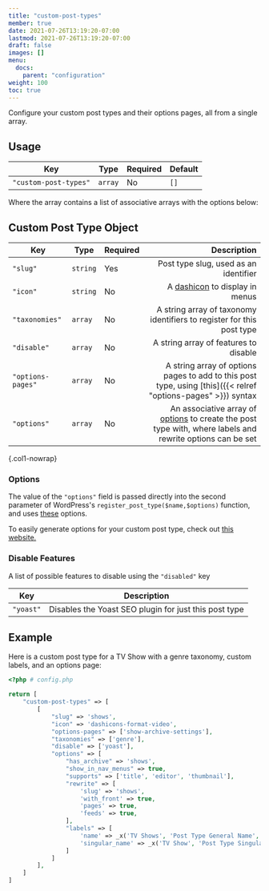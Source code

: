 ```yaml
---
title: "custom-post-types"
member: true
date: 2021-07-26T13:19:20-07:00
lastmod: 2021-07-26T13:19:20-07:00
draft: false
images: []
menu:
  docs:
    parent: "configuration"
weight: 100
toc: true
---
```


Configure your custom post types and their options pages, all from a single array.

## Usage

| Key                   | Type    | Required | Default |
| --------------------- | ------- | -------- | ------- |
| `"custom-post-types"` | `array` | No       | `[]`    |

Where the array contains a list of associative arrays with the options below:

## Custom Post Type Object

| Key               | Type     | Required |                                                                                                                                                                                                       Description |
| ----------------- | -------- | -------- | ----------------------------------------------------------------------------------------------------------------------------------------------------------------------------------------------------------------: |
| `"slug"`          | `string` | Yes      |                                                                                                                                                                             Post type slug, used as an identifier |
| `"icon"`          | `string` | No       |                                                                                                                              A [dashicon](https://developer.wordpress.org/resource/dashicons) to display in menus |
| `"taxonomies"`    | `array`  | No       |                                                                                                                                             A string array of taxonomy identifiers to register for this post type |
| `"disable"`       | `array`  | No       |                                                                                                                                                                             A string array of features to disable |
| `"options-pages"` | `array`  | No       |                                                                                                     A string array of options pages to add to this post type, using [this]({{< relref "options-pages" >}}) syntax |
| `"options"`       | `array`  | No       | An associative array of [options](https://developer.wordpress.org/reference/functions/register_post_type/#parameter-detail-information) to create the post type with, where labels and rewrite options can be set |
{.col1-nowrap}

### Options

The value of the `"options"` field is passed directly into the second parameter of WordPress's `register_post_type($name,$options)` function, and uses [these](https://developer.wordpress.org/reference/functions/register_post_type/#parameter-detail-information) options.

To easily generate options for your custom post type, check out [this website.](https://generatewp.com/post-type/)

### Disable Features

A list of possible features to disable using the `"disabled"` key

| Key       | Description                                           |
| --------- | ----------------------------------------------------- |
| `"yoast"` | Disables the Yoast SEO plugin for just this post type |


## Example

Here is a custom post type for a TV Show with a genre taxonomy, custom labels, and an options page:

```php
<?php # config.php

return [
    "custom-post-types" => [
        [
            "slug" => 'shows',
            "icon" => 'dashicons-format-video',
            "options-pages" => ['show-archive-settings'],
            "taxonomies" => ['genre'],
            "disable" => ['yoast'],
            "options" => [
                "has_archive" => 'shows',
                "show_in_nav_menus" => true,
                "supports" => ['title', 'editor', 'thumbnail'],
                "rewrite" => [
                    'slug' => 'shows',
                    'with_front' => true,
                    'pages' => true,
                    'feeds' => true,
                ],
                "labels" => [
                    'name' => _x('TV Shows', 'Post Type General Name', 'text_domain'),
                    'singular_name' => _x('TV Show', 'Post Type Singular Name', 'text_domain'),
                ]
            ]
        ],
    ]
]
```
